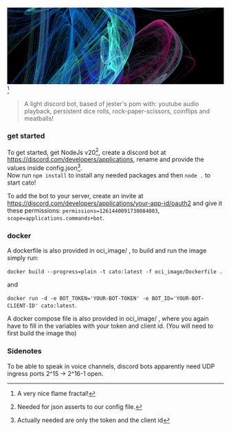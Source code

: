 ![flame_fractal](./cache/banner.png)[^3]
> A light discord bot, based of jester's pom with: youtube audio playback, persistent dice rolls, rock-paper-scissors, coinflips and meatballs!

### get started
To get started, get NodeJs v20[^1], create a discord bot at https://discord.com/developers/applications, rename and provide the values inside config.json[^2].  
Now run ``npm install`` to install any needed packages and then ``node .`` to start cato!  

To add the bot to your server, create an invite at https://discord.com/developers/applications/your-app-id/oauth2 and give it these permissions: ``permissions=1261440091730084003``, ``scope=applications.commands+bot``.

### docker
A dockerfile is also provided in oci_image/ , to build and run the image simply run:

``docker build --progress=plain -t cato:latest -f oci_image/Dockerfile .``

and 

``docker run -d -e BOT_TOKEN='YOUR-BOT-TOKEN' -e BOT_ID='YOUR-BOT-CLIENT-ID' cato:latest``.

A docker compose file is also provided in oci_image/ , where you again have to fill in the variables with your token and client id. (You will need to first build the image tho)


### Sidenotes
To be able to speak in voice channels, discord bots apparently need UDP ingress ports 2^15 -> 2^16-1 open.


[^1]: Needed for json asserts to our config file.
[^2]: Actually needed are only the token and the client id
[^3]: A very nice flame fractal!